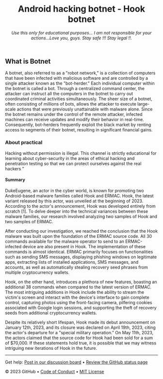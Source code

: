 <header>

<!--
  <<< Author notes: Course header >>>
  Include a 1280×640 image, course title in sentence case, and a concise description in emphasis.
  In your repository settings: enable template repository, add your 1280×640 social image, auto delete head branches.
  Add your open source license, GitHub uses MIT license.
-->

# Android hacking botnet - Hook botnet

_Use this only for educational purposes... I am not responsible for your actions...Love you, guys. Stay safe !!! Stay legal !!._

</header>

<!--
  <<< Author notes: Step 1 >>>
  Choose 3-5 steps for your course.
  The first step is always the hardest, so pick something easy!
  Link to docs.github.com for further explanations.
  Encourage users to open new tabs for steps!
-->

## What is Botnet

 A botnet, also referred to as a "robot network," is a collection of computers that have been infected with malicious software and are controlled by a single attacker known as the "bot-herder." Each individual computer within the botnet is called a bot. Through a centralized command center, the attacker can instruct all the computers in the botnet to carry out coordinated criminal activities simultaneously. The sheer size of a botnet, often consisting of millions of bots, allows the attacker to execute large-scale actions that were previously unattainable with malware alone. Since the botnet remains under the control of the remote attacker, infected machines can receive updates and modify their behavior in real-time. Consequently, bot-herders frequently exploit the black market by renting access to segments of their botnet, resulting in significant financial gains.

 
### About practical

Hacking without permission is illegal. This channel is strictly educational for learning about cyber-security in the areas of ethical hacking and penetration testing so that we can protect ourselves against the real hackers "

#### Summary 

DukeEugene, an actor in the cyber world, is known for promoting two Android-based malware families called Hook and ERMAC. Hook, the latest variant released by this actor, was unveiled at the beginning of 2023. According to the actor's announcement, Hook was developed entirely from scratch [1]. To delve deeper into the technical variances between these malware families, our research involved analyzing two samples of Hook and two samples of ERMAC.

After conducting our investigation, we reached the conclusion that the Hook malware was built upon the foundation of the ERMAC source code. All 30 commands available for the malware operator to send to an ERMAC-infected device are also present in Hook. The implementation of these commands is almost identical. ERMAC primarily focuses on functionalities such as sending SMS messages, displaying phishing windows on legitimate apps, extracting lists of installed applications, SMS messages, and accounts, as well as automatically stealing recovery seed phrases from multiple cryptocurrency wallets.

Hook, on the other hand, introduces a plethora of new features, boasting an additional 38 commands when compared to the latest version of ERMAC. The most intriguing additions in Hook include the ability to stream the victim's screen and interact with the device's interface to gain complete control, capturing photos using the front-facing camera, pilfering cookies associated with Google login sessions, and supporting the theft of recovery seeds from additional cryptocurrency wallets.

Despite its relatively short lifespan, Hook made its debut announcement on January 12th, 2023, and its closure was declared on April 19th, 2023, citing the actor's departure for a "special military operation." On May 11th, 2023, the actors claimed that the source code for Hook had been sold for a sum of $70,000. If these statements hold true, it is possible that we may witness intriguing new iterations of Hook in the future.

<footer>

<!--
  <<< Author notes: Footer >>>
  Add a link to get support, GitHub status page, code of conduct, license link.
-->

---

Get help: [Post in our discussion board](https://github.com/orgs/skills/discussions/categories/github-pages) &bull; [Review the GitHub status page](https://www.githubstatus.com/)

&copy; 2023 GitHub &bull; [Code of Conduct](https://www.contributor-covenant.org/version/2/1/code_of_conduct/code_of_conduct.md) &bull; [MIT License](https://gh.io/mit)

</footer>
